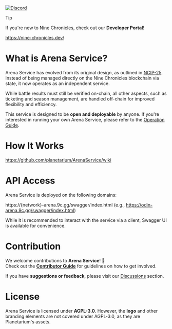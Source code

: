 [![Discord](https://img.shields.io/discord/928926944937013338.svg?color=7289da&logo=discord&logoColor=white)][Discord]


[Discord]: https://planetarium.dev/discord

> [!TIP]
> If you're new to Nine Chronicles, check out our **Developer Portal**!
>
> https://nine-chronicles.dev/

# What is Arena Service?

Arena Service has evolved from its original design, as outlined in [NCIP-25](https://github.com/planetarium/NCIPs/pull/25/files). Instead of being managed directly on the Nine Chronicles blockchain via state, it now operates as an independent service.

While battle results must still be verified on-chain, all other aspects, such as ticketing and season management, are handled off-chain for improved flexibility and efficiency.

This service is designed to be **open and deployable** by anyone. If you're interested in running your own Arena Service, please refer to the [Operation Guide](https://github.com/planetarium/ArenaService/wiki/Operation).

# How It Works
https://github.com/planetarium/ArenaService/wiki

# API Access

Arena Service is deployed on the following domains:

https://{network}-arena.9c.gg/swagger/index.html
(e.g., https://odin-arena.9c.gg/swagger/index.html)

While it is recommended to interact with the service via a client, Swagger UI is available for convenience.

# Contribution

We welcome contributions to **Arena Service**! 🎉  
Check out the **[Contributor Guide](CONTRIBUTING.md)** for guidelines on how to get involved.

If you have **suggestions or feedback**, please visit our [Discussions](https://github.com/planetarium/ArenaService/discussions) section.


# License

Arena Service is licensed under **AGPL-3.0**. However, the **logo** and other branding elements are not covered under AGPL-3.0, as they are Planetarium's assets.
